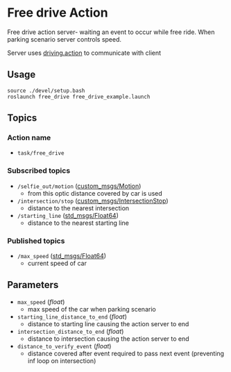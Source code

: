 # Free drive Action

Free drive action server- waiting an event to occur while free ride. When parking scenario server controls speed.

Server uses [driving.action](https://github.com/KNR-Selfie/selfie_carolocup2020/wiki/Messages-and-actions) to communicate with client

## Usage

```
source ./devel/setup.bash
roslaunch free_drive free_drive_example.launch
```

## Topics
### Action name
- `task/free_drive`

### Subscribed topics
-  `/selfie_out/motion` ([custom_msgs/Motion](./../../Shared/custom_msgs/msg/Motion.msg))
   - from this optic distance covered by car is used
-  `/intersection/stop` ([custom_msgs/IntersectionStop](./../../Shared/custom_msgs/msg/IntersectionStop.msg))
   - distance to the nearest intersection
-  `/starting_line` ([std_msgs/Float64](https://docs.ros.org/api/std_msgs/html/msg/Float64.html))
   - distance to the nearest starting line

### Published topics
-  `/max_speed` ([std_msgs/Float64](https://docs.ros.org/api/std_msgs/html/msg/Float64.html))
   - current speed of car

## Parameters
-  `max_speed` (*float*)
   - max speed of the car when parking scenario
-  `starting_line_distance_to_end` (*float*)
   - distance to starting line causing the action server to end
-  `intersection_distance_to_end` (*float*)
   - distance to intersection causing the action server to end
-  `distance_to_verify_event` (*float*)
   - distance covered after event required to pass next event (preventing inf loop on intersection)